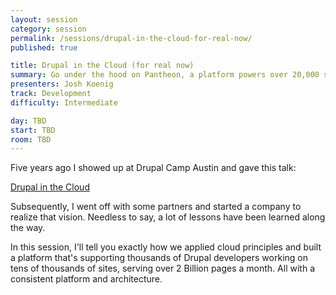 ```yaml
---
layout: session
category: session
permalink: /sessions/drupal-in-the-cloud-for-real-now/
published: true

title: Drupal in the Cloud (for real now)
summary: Go under the hood on Pantheon, a platform powers over 20,000 sites. See how we do Drupal in the cloud!
presenters: Josh Koenig
track: Development
difficulty: Intermediate

day: TBD
start: TBD
room: TBD
---
```


Five years ago I showed up at Drupal Camp Austin and gave this talk:

[Drupal in the Cloud](http://www.chapterthree.com/videos/drupal-cloud)

Subsequently, I went off with some partners and started a company to realize that vision. Needless to say, a lot of lessons have been learned along the way.

In this session, I'll tell you exactly how we applied cloud principles and built a platform that's supporting thousands of Drupal developers working on tens of thousands of sites, serving over 2 Billion pages a month. All with a consistent platform and architecture.
